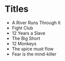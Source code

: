 # Titles

* A River Runs Through It
* Fight Club
* 12 Years a Slave
* The Big Short
* 12 Monkeys
* The spice must flow
* Fear is the mind-killer

